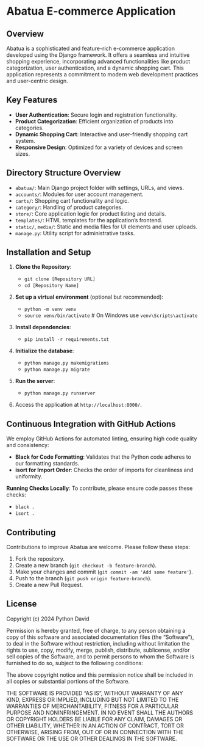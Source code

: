 # Abatua E-commerce Application

## Overview
Abatua is a sophisticated and feature-rich e-commerce application developed using the Django framework. It offers a seamless and intuitive shopping experience, incorporating advanced functionalities like product categorization, user authentication, and a dynamic shopping cart. This application represents a commitment to modern web development practices and user-centric design.

## Key Features

- **User Authentication**: Secure login and registration functionality.
- **Product Categorization**: Efficient organization of products into categories.
- **Dynamic Shopping Cart**: Interactive and user-friendly shopping cart system.
- **Responsive Design**: Optimized for a variety of devices and screen sizes.

## Directory Structure Overview

- `abatua/`: Main Django project folder with settings, URLs, and views.
- `accounts/`: Modules for user account management.
- `carts/`: Shopping cart functionality and logic.
- `category/`: Handling of product categories.
- `store/`: Core application logic for product listing and details.
- `templates/`: HTML templates for the application’s frontend.
- `static/`, `media/`: Static and media files for UI elements and user uploads.
- `manage.py`: Utility script for administrative tasks.

## Installation and Setup

1. **Clone the Repository**:

   - ```git clone [Repository URL]```
   - ```cd [Repository Name]```
  

2. **Set up a virtual environment** (optional but recommended):

   - ```python -m venv venv```
   - ```source venv/bin/activate``` # On Windows use ```venv\Scripts\activate```
   

3. **Install dependencies**:
   - ```pip install -r requirements.txt```


4. **Initialize the database**:
   - ```python manage.py makemigrations```
   - ```python manage.py migrate```


5. **Run the server**:
   - ```python manage.py runserver```

   
6. Access the application at ```http://localhost:8000/```.

## Continuous Integration with GitHub Actions

We employ GitHub Actions for automated linting, ensuring high code quality and consistency:

- **Black for Code Formatting**: Validates that the Python code adheres to our formatting standards.
- **isort for Import Order**: Checks the order of imports for cleanliness and uniformity.

**Running Checks Locally**: To contribute, please ensure code passes these checks:

- ```black .```
- ```isort .```

## Contributing

Contributions to improve Abatua are welcome. Please follow these steps:

1. Fork the repository.
2. Create a new branch (`git checkout -b feature-branch`).
3. Make your changes and commit (`git commit -am 'Add some feature'`).
4. Push to the branch (`git push origin feature-branch`).
5. Create a new Pull Request.

## License

Copyright (c) 2024 Python David

Permission is hereby granted, free of charge, to any person obtaining a copy of this software and associated documentation files (the “Software”), to deal in the Software without restriction, including without limitation the rights to use, copy, modify, merge, publish, distribute, sublicense, and/or sell copies of the Software, and to permit persons to whom the Software is furnished to do so, subject to the following conditions:

The above copyright notice and this permission notice shall be included in all copies or substantial portions of the Software.

THE SOFTWARE IS PROVIDED “AS IS”, WITHOUT WARRANTY OF ANY KIND, EXPRESS OR IMPLIED, INCLUDING BUT NOT LIMITED TO THE WARRANTIES OF MERCHANTABILITY, FITNESS FOR A PARTICULAR PURPOSE AND NONINFRINGEMENT. IN NO EVENT SHALL THE AUTHORS OR COPYRIGHT HOLDERS BE LIABLE FOR ANY CLAIM, DAMAGES OR OTHER LIABILITY, WHETHER IN AN ACTION OF CONTRACT, TORT OR OTHERWISE, ARISING FROM, OUT OF OR IN CONNECTION WITH THE SOFTWARE OR THE USE OR OTHER DEALINGS IN THE SOFTWARE.
